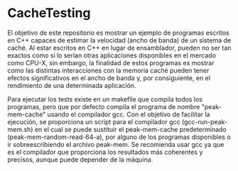 # CacheTesting
El objetivo de este repositorio es mostrar un ejemplo de programas escritos en C++ capaces de estimar la velocidad (ancho de banda) de un sistema de caché. Al estar escritos en C++ en lugar de ensamblador, pueden no ser tan exactos como si lo serían otras aplicaciones disponibles en el mercado como CPU-X, sin embargo, la finalidad de estos programas es mostrar como las distintas interacciones con la memoria caché pueden tener efectos significativos en el ancho de banda y, por consiguiente, en el rendimiento de una determinada aplicación.

Para ejecutar los tests existe en un makefile que compila todos los programas, pero que por defecto compila el programa de nombre "peak-mem-cache" usando el compilador gcc. Con el objetivo de facilitar la ejecución, se proporciona un script para el compilador gcc (gcc-run-peak-mem.sh) en el cual se puede sustituir el peak-mem-cache predeterminado (peak-mem-random-read-64-a), por alguno de los programas disponibles o ir sobreescribiendo el archivo peak-mem. Se recomienda usar gcc ya que es el compilador que proporciona los resultados más coherentes y precisos, aunque puede depender de la máquina.
